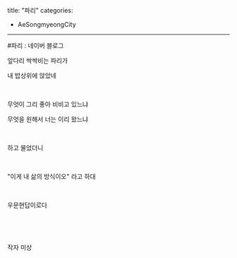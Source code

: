 title: "파리"
categories:
 - AeSongmyeongCity
---
#파리 : 네이버 블로그








앞다리 싹싹비는 파리가

내 밥상위에 앉았네

​

무엇이 그리 좋아 비비고 있느냐

무엇을 원해서 너는 이리 왔느냐

​

하고 물었더니

​

"이게 내 삶의 방식이오" 라고 하대

​

우문현답이로다

​

​

작자 미상